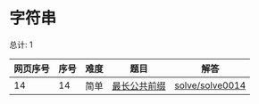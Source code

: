 # 字符串

<!--- table -->


总计: 1

| 网页序号 | 序号 | 难度 | 题目                    | 解答                      |
| ---- | ---- | ---- | ------------------ | ---------------- |
| 14 | 14 | 简单 | [最长公共前缀](https://leetcode.cn/problems/longest-common-prefix/) | [solve/solve0014](../solve/solve0014)|
